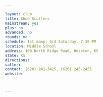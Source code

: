 ```yaml
---

layout: club
title: Shoe Scuffers
mainstream: yes
plus: no
advanced: no
rounds: no
schedule: 1st &amp; 3rd Saturday, 7:30 PM
location: Middle School
address: 100 North Ridge Road, Hesston, KS
state: KS
directions: 
caller: 
contact: (620) 241-3425, (620) 245-2455
website: 



---
```


